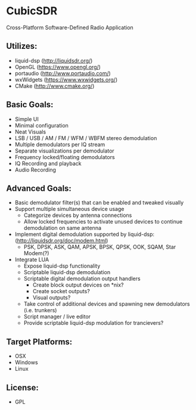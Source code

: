 CubicSDR
========

Cross-Platform Software-Defined Radio Application

Utilizes: 
--------
  - liquid-dsp (http://liquidsdr.org/)
  - OpenGL (https://www.opengl.org/)
  - portaudio (http://www.portaudio.com/)
  - wxWidgets (https://www.wxwidgets.org/)
  - CMake (http://www.cmake.org/)


Basic Goals:
-----------
  - Simple UI
  - Minimal configuration
  - Neat Visuals
  - LSB / USB / AM / FM / WFM / WBFM stereo demodulation
  - Multiple demodulators per IQ stream
  - Separate visualizations per demodulator
  - Frequency locked/floating demodulators
  - IQ Recording and playback
  - Audio Recording


Advanced Goals:
--------------
  - Basic demodulator filter(s) that can be enabled and tweaked visually
  - Support multiple simultaneous device usage
    * Categorize devices by antenna connections
    * Allow locked frequencies to activate unused devices to continue demodulation on same antenna
  - Implement digital demodulation supported by liquid-dsp: (http://liquidsdr.org/doc/modem.html)
    * PSK, DPSK, ASK, QAM, APSK, BPSK, QPSK, OOK, SQAM, Star Modem(?)
  - Integrate LUA
    * Expose liquid-dsp functionality
    * Scriptable liquid-dsp demodulation
    * Scriptable digital demodulation output handlers
      - Create block output devices on *nix?
      - Create socket outputs?
      - Visual outputs?
    * Take control of additional devices and spawning new demodulators (i.e. trunkers)
    * Script manager / live editor
    * Provide scriptable liquid-dsp modulation for trancievers?


Target Platforms:
----------------
  - OSX
  - Windows
  - Linux


License:
-------
  - GPL
